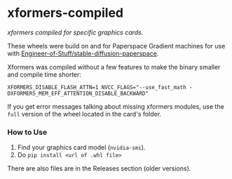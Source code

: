 # xformers-compiled
_xformers compiled for specific graphics cards._

These wheels were build on and for Paperspace Gradient machines for use with [Engineer-of-Stuff/stable-diffusion-paperspace](https://github.com/Engineer-of-Stuff/stable-diffusion-paperspace).

Xformers was compiled without a few features to make the binary smaller and compile time shorter:
```
XFORMERS_DISABLE_FLASH_ATTN=1 NVCC_FLAGS="--use_fast_math -DXFORMERS_MEM_EFF_ATTENTION_DISABLE_BACKWARD"
```

If you get error messages talking about missing xformers modules, use the `full` version of the wheel located in the card's folder. 
### How to Use
1. Find your graphics card model (`nvidia-smi`).
2. Do `pip install <url of .whl file>`


There are also files are in the Releases section (older versions).
